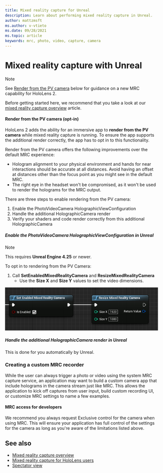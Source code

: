 ```yaml
---
title: Mixed reality capture for Unreal
description: Learn about performing mixed reality capture in Unreal.
author: mattzmsft
ms.author: v-vtieto
ms.date: 09/28/2021
ms.topic: article
keywords: mrc, photo, video, capture, camera
---
```


# Mixed reality capture with Unreal

> [!NOTE]
> See [Render from the PV camera](#render-from-the-pv-camera-opt-in) below for guidance on a new MRC capability for HoloLens 2.

Before getting started here, we recommend that you take a look at our [mixed reality capture overview](../advanced-concepts/mixed-reality-capture-overview.md) article.

#### Render from the PV camera (opt-in)

HoloLens 2 adds the ability for an immersive app to **render from the PV camera** while mixed reality capture is running. To ensure the app supports the additional render correctly, the app has to opt in to this functionality.

Render from the PV camera offers the following improvements over the default MRC experience:
* Hologram alignment to your physical environment and hands for near interactions should be accurate at all distances. Avoid having an offset at distances other than the focus point as you might see in the default MRC.
* The right eye in the headset won't be compromised, as it won't be used to render the holograms for the MRC output.

There are three steps to enable rendering from the PV camera:
1. Enable the PhotoVideoCamera HolographicViewConfiguration
2. Handle the additional HolographicCamera render
3. Verify your shaders and code render correctly from this additional HolographicCamera

##### Enable the PhotoVideoCamera HolographicViewConfiguration in Unreal

> [!NOTE]
> This requires **Unreal Engine 4.25** or newer.

To opt in to rendering from the PV Camera:

1. Call **SetEnabledMixedRealityCamera** and **ResizeMixedRealityCamera**
    * Use the **Size X** and **Size Y** values to set the video dimensions.

![Camera 3rd](images/unreal-camera-3rd.PNG)

##### Handle the additional HolographicCamera render in Unreal

This is done for you automatically by Unreal.

### Creating a custom MRC recorder

While the user can always trigger a photo or video using the system MRC capture service, an application may want to build a custom camera app that include holograms in the camera stream just like MRC. This allows the application to kick off captures from user input, build custom recording UI, or customize MRC settings to name a few examples.

#### MRC access for developers

We recommend you always request Exclusive control for the camera when using MRC. This will ensure your application has full control of the settings for the camera as long as you're aware of the limitations listed above.

## See also

* [Mixed reality capture overview](../advanced-concepts/mixed-reality-capture-overview.md)
* [Mixed reality capture for HoloLens users](/hololens/holographic-photos-and-videos)
* [Spectator view](../design/spectator-view.md)